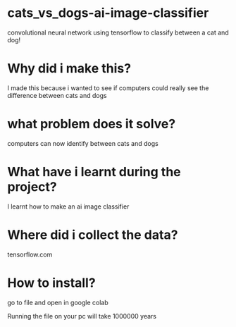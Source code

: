 # cats_vs_dogs-ai-image-classifier
convolutional neural network using tensorflow to classify between a cat and dog!

# Why did i make this?
I made this because i wanted to see if computers could really see the difference between cats and dogs

# what problem does it solve?
computers can now identify between cats and dogs

# What have i learnt during the project?
I learnt how to make an ai image classifier

# Where did i collect the data?
tensorflow.com

# How to install?

go to file and open in google colab

Running the file on your pc will take 1000000 years
